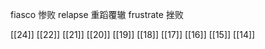 




fiasco 惨败
relapse 重蹈覆辙
frustrate 挫败

[[24]]
[[22]]
[[21]]
[[20]]
[[19]]
[[18]]
[[17]]
[[16]]
[[15]]
[[14]]